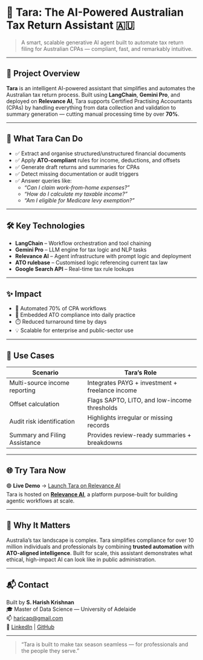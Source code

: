 # 💼 Tara: The AI-Powered Australian Tax Return Assistant 🇦🇺

> A smart, scalable generative AI agent built to automate tax return filing for Australian CPAs — compliant, fast, and remarkably intuitive.

---

## 📌 Project Overview

**Tara** is an intelligent AI-powered assistant that simplifies and automates the Australian tax return process. Built using **LangChain**, **Gemini Pro**, and deployed on **Relevance AI**, Tara supports Certified Practising Accountants (CPAs) by handling everything from data collection and validation to summary generation — cutting manual processing time by over **70%**.

---

## 🧠 What Tara Can Do

- ✅ Extract and organise structured/unstructured financial documents  
- ✅ Apply **ATO-compliant** rules for income, deductions, and offsets  
- ✅ Generate draft returns and summaries for CPAs  
- ✅ Detect missing documentation or audit triggers  
- ✅ Answer queries like:
  - *“Can I claim work-from-home expenses?”*
  - *“How do I calculate my taxable income?”*
  - *“Am I eligible for Medicare levy exemption?”*

---

## 🛠️ Key Technologies

- **LangChain** – Workflow orchestration and tool chaining  
- **Gemini Pro** – LLM engine for tax logic and NLP tasks  
- **Relevance AI** – Agent infrastructure with prompt logic and deployment  
- **ATO rulebase** – Customised logic referencing current tax law  
- **Google Search API** – Real-time tax rule lookups

---

## ✨ Impact

- 🧾 Automated 70% of CPA workflows  
- 🧠 Embedded ATO compliance into daily practice  
- ⏱️ Reduced turnaround time by days  
- 💡 Scalable for enterprise and public-sector use

---

## 🧪 Use Cases

| Scenario                        | Tara’s Role                                      |
|---------------------------------|--------------------------------------------------|
| Multi-source income reporting   | Integrates PAYG + investment + freelance income |
| Offset calculation              | Flags SAPTO, LITO, and low-income thresholds     |
| Audit risk identification       | Highlights irregular or missing records          |
| Summary and Filing Assistance   | Provides review-ready summaries + breakdowns     |

---

## 🌐 Try Tara Now

🟢 **Live Demo** → [Launch Tara on Relevance AI](https://app.relevanceai.com/agents/f1db6c/8e7e2a99e6d8-4719-8693-0782226ed9cb/4402d1ec-3604-4279-babd-d5ff42cd04d8/edit/instructions)  
Tara is hosted on [**Relevance AI**](https://relevanceai.com), a platform purpose-built for building agentic workflows at scale.

---

## 🚀 Why It Matters

Australia’s tax landscape is complex. Tara simplifies compliance for over 10 million individuals and professionals by combining **trusted automation** with **ATO-aligned intelligence**. Built for scale, this assistant demonstrates what ethical, high-impact AI can look like in public administration.

---

## 📬 Contact

Built by **S. Harish Krishnan**  
🎓 Master of Data Science — University of Adelaide  
📫 haricap@gmail.com  
🔗 [LinkedIn](https://www.linkedin.com/in/harishkds/) | [GitHub](https://github.com/coderharry1)

---

> “Tara is built to make tax season seamless — for professionals and the people they serve.”


